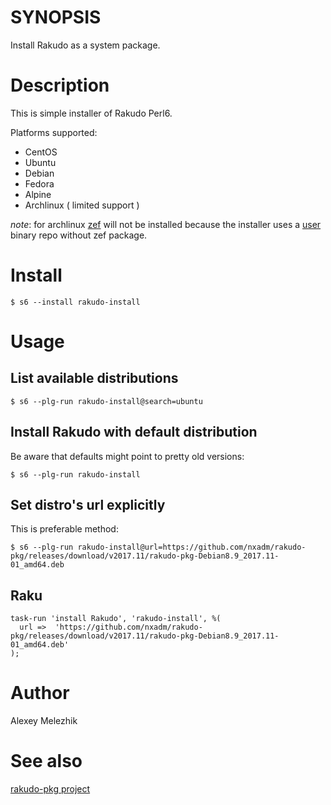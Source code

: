 # SYNOPSIS

Install Rakudo as a system package.

# Description

This is simple installer of Rakudo Perl6.

Platforms supported:

* CentOS
* Ubuntu
* Debian
* Fedora
* Alpine
* Archlinux ( limited support )

*note*: for archlinux [zef](https://github.com/ugexe/zef) will not be installed because the installer uses a [user](https://spider-mario.quantic-telecom.net/archlinux/rakudo) binary repo without zef package.

# Install

    $ s6 --install rakudo-install

# Usage

## List available distributions

    $ s6 --plg-run rakudo-install@search=ubuntu

## Install Rakudo with default distribution

Be aware that defaults might point to pretty old versions:

    $ s6 --plg-run rakudo-install

## Set distro's url explicitly

This is preferable method:

    $ s6 --plg-run rakudo-install@url=https://github.com/nxadm/rakudo-pkg/releases/download/v2017.11/rakudo-pkg-Debian8.9_2017.11-01_amd64.deb


## Raku

    task-run 'install Rakudo', 'rakudo-install', %(
      url =>  'https://github.com/nxadm/rakudo-pkg/releases/download/v2017.11/rakudo-pkg-Debian8.9_2017.11-01_amd64.deb'
    );

# Author

Alexey Melezhik

# See also

[rakudo-pkg project](https://github.com/nxadm/rakudo-pkg)

